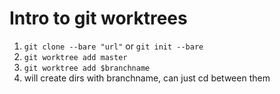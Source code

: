 # Intro to git worktrees

1. `git clone --bare "url"` or `git init --bare`
2. `git worktree add master`
3. `git worktree add $branchname`
4. will create dirs with branchname, can just cd between them
